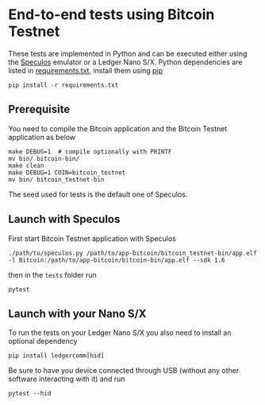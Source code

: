 # End-to-end tests using Bitcoin Testnet

These tests are implemented in Python and can be executed either using the [Speculos](https://github.com/LedgerHQ/speculos) emulator or a Ledger Nano S/X.
Python dependencies are listed in [requirements.txt](requirements.txt), install them using [pip](https://pypi.org/project/pip/)

```
pip install -r requirements.txt
```

## Prerequisite

You need to compile the Bitcoin application and the Bitcoin Testnet application as below

```
make DEBUG=1  # compile optionally with PRINTF
mv bin/ bitcoin-bin/
make clean
make DEBUG=1 COIN=bitcoin_testnet
mv bin/ bitcoin_testnet-bin
```

The seed used for tests is the default one of Speculos.

## Launch with Speculos

First start Bitcoin Testnet application with Speculos

```
./path/to/speculos.py /path/to/app-bitcoin/bitcoin_testnet-bin/app.elf -l Bitcoin:/path/to/app-bitcoin/bitcoin-bin/app.elf --sdk 1.6
```

then in the `tests` folder run

```
pytest
```

## Launch with your Nano S/X

To run the tests on your Ledger Nano S/X you also need to install an optional dependency

```
pip install ledgercomm[hid]
```

Be sure to have you device connected through USB (without any other software interacting with it) and run

```
pytest --hid
```

